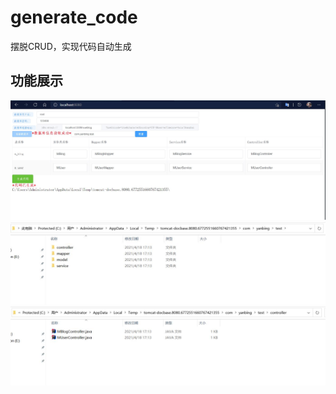 # generate_code

摆脱CRUD，实现代码自动生成



## 功能展示

<img src="img/生成.JPG" alt="界面" style="zoom:50%;" />

<img src="img/生成目录.JPG" alt="生成目录" style="zoom:50%;" />

<img src="img/生成文件.JPG" alt="生成文件" style="zoom:50%;" />
